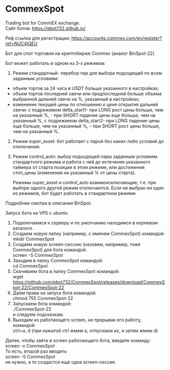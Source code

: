 # CommexSpot
Trading bot for CommEX exchange.   
Сайт ботов: https://ebot732.github.io/   

Реф ссылка для регистрации: https://accounts.commex.com/en/register?ref=NUC4IQEU

Бот для спот торговли на криптобирже Commex (аналог BinSpot-22). 

Бот может работать в одном из 3-х режимов:
1.  Режим стандартный- перебор пар для выбора подходящей по всем заданным условиям: 
  - объем торгов за 24 часа в USDT больше указанного в настройках;
  - объем торгов последней свечи или предпоследней больше объема выбранной дальней свечи на %, указанный в настройках;
  - изменение текущей цены по отношению к цене открытия дальней свечи:
    с подрежимом delta_start1- при LONG рост цены больше, чем на указанный %,
                             - при SHORT падение цены еще больше, чем на указанный %,
    с подрежимом delta_start2- при LONG падение цены еще больше, чем на указанный %,
                             - при SHORT рост цены больше, чем на указанный %.
  
2. Режим super_asset: бот работает с парой без каких-либо условий до отключения.

3. Режим control_auto: выбор подходящей пары заданным условиям стандартного режима и работа с ней до истечения указанного таймера от старта позиции в этом режиме, или достижения стоп_цены (изменения на указанный % от цены старта).

    Режимы super_asset и control_auto взаимоисключающие, т.е. при выборе одного другой режим отключаются. Если не выбран ни один из режимов, бот будет работать в стандартном режиме.
   
Подробнее смотри в описании BinSpot.

Запуск бота на VPS с ubuntu
1. Подключаемся к серверу и по умолчанию находимся в корневом каталоге.
2. Создаем новую папку (например, с именем CommexSpot) командой:  
mkdir CommexSpot
3. Создаём новую screen-сессию (назовем, например, тоже CommexSpot) для  бота командой:  
screen -S CommexSpot
4. Заходим в папку CommexSpot командой:  
cd CommexSpot
5. Скачиваем бота в папку CommexSpot командой:  
wget https://github.com/ebot732/CommexSpot/releases/download/CommexSpot-22/CommexSpot-22
6. Даём права на запуск бота командой:  
chmod 755 CommexSpot-22
7. Запускаем  бота командой:  
./CommexSpot-22  
и следуем подсказкам.
8. Выходим из работающего screen, не прерывая его работу, командой:  
ctrl+a, d (при нажатой ctrl жмем а, отпускаем их, и затем жмем d)

Далее, чтобы зайти в screen работающего бота, введите команду:  
screen -x CommexSpot  
То есть, второй раз вводить  
screen -S CommexSpot  
не нужно, а то создастся еще одна screen-сессия.
